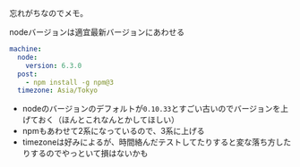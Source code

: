 
忘れがちなのでメモ。

nodeバージョンは適宜最新バージョンにあわせる

```circle.yml
machine:
  node:
    version: 6.3.0 
  post:
    - npm install -g npm@3
  timezone: Asia/Tokyo
```

- nodeのバージョンのデフォルトが`0.10.33`とすごい古いのでバージョンを上げておく（ほんとこれなんとかしてほしい）
- npmもあわせて2系になっているので、3系に上げる
- timezoneは好みによるが、時間絡んだテストしてたりすると変な落ち方したりするのでやっといて損はないかも
